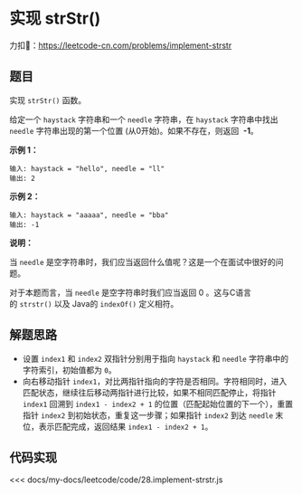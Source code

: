 # 实现 strStr()

力扣🔗：<https://leetcode-cn.com/problems/implement-strstr>

## 题目

实现 `strStr()` 函数。

给定一个 `haystack` 字符串和一个 `needle` 字符串，在 `haystack` 字符串中找出 `needle` 字符串出现的第一个位置 (从0开始)。如果不存在，则返回  **-1**。

**示例 1：**
  
    输入: haystack = "hello", needle = "ll"
    输出: 2

**示例 2：**
  
    输入: haystack = "aaaaa", needle = "bba"
    输出: -1

**说明：**

当 `needle` 是空字符串时，我们应当返回什么值呢？这是一个在面试中很好的问题。

对于本题而言，当 `needle` 是空字符串时我们应当返回 0 。这与C语言的 `strstr()` 以及 Java的 `indexOf()` 定义相符。

## 解题思路

* 设置 `index1` 和 `index2` 双指针分别用于指向 `haystack` 和 `needle` 字符串中的字符索引，初始值都为 `0`。
* 向右移动指针 `index1`，对比两指针指向的字符是否相同。字符相同时，进入匹配状态，继续往后移动两指针进行比较，如果不相同匹配停止，将指针 `index1` 回溯到 `index1 - index2 + 1` 的位置（匹配起始位置的下一个），重置指针 `index2` 到初始状态，重复这一步骤；如果指针 `index2` 到达 `needle` 末位，表示匹配完成，返回结果 `index1 - index2 + 1`。

## 代码实现

<<< docs/my-docs/leetcode/code/28.implement-strstr.js
